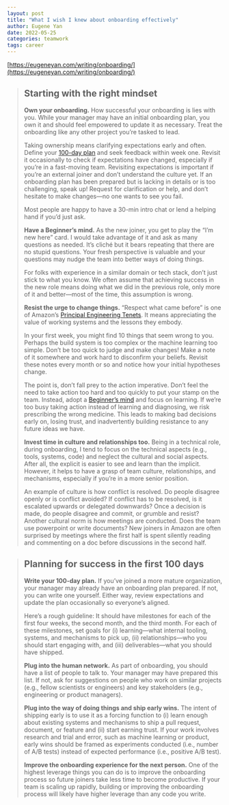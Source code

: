 ```yaml
---
layout: post
title: "What I wish I knew about onboarding effectively"
author: Eugene Yan
date: 2022-05-25
categories: teamwork
tags: career
---
```


[https://eugeneyan.com/writing/onboarding/](https://eugeneyan.com/writing/onboarding/)

> ## Starting with the right mindset
>
> **Own your onboarding.** How successful your onboarding is lies with you. While your manager may have an initial onboarding plan, you own it and should feel empowered to update it as necessary. Treat the onboarding like any other project you’re tasked to lead. 
>
> Taking ownership means clarifying expectations early and often. Define your [100-day plan](https://eugeneyan.com/writing/onboarding/#planning-for-success-in-the-first-100-days) and seek feedback within week one. Revisit it occasionally to check if expectations have changed, especially if you’re in a fast-moving team. Revisiting expectations is important if you’re an external joiner and don’t understand the culture yet. If an onboarding plan has been prepared but is lacking in details or is too challenging, speak up! Request for clarification or help, and don’t hesitate to make changes—no one wants to see you fail.
>
> Most people are happy to have a 30-min intro chat or lend a helping hand if you’d just ask.
>
> **Have a Beginner’s mind.** As the new joiner, you get to play the “I’m new here” card. I would take advantage of it and ask as many questions as needed. It’s cliché but it bears repeating that there are no stupid questions. Your fresh perspective is valuable and your questions may nudge the team into better ways of doing things.
>
> For folks with experience in a similar domain or tech stack, don’t just stick to what you know. We often assume that achieving success in the new role means doing what we did in the previous role, only more of it and better—most of the time, this assumption is wrong.
>
> **Resist the urge to change things.** “Respect what came before” is one of Amazon’s [Principal Engineering Tenets](https://www.amazon.jobs/en/landing_pages/pe-community-tenets). It means appreciating the value of working systems and the lessons they embody.
>
> In your first week, you might find 10 things that seem wrong to you. Perhaps the build system is too complex or the machine learning too simple. Don’t be too quick to judge and make changes! Make a note of it somewhere and work hard to disconfirm your beliefs. Revisit these notes every month or so and notice how your initial hypotheses change.
>
> The point is, don’t fall prey to the action imperative. Don’t feel the need to take action too hard and too quickly to put your stamp on the team. Instead, adopt a [Beginner’s mind](https://eugeneyan.com/writing/beginners-mind/) and focus on learning. If we’re too busy taking action instead of learning and diagnosing, we risk prescribing the wrong medicine. This leads to making bad decisions early on, losing trust, and inadvertently building resistance to any future ideas we have.
>
> **Invest time in culture and relationships too.** Being in a technical role, during onboarding, I tend to focus on the technical aspects (e.g., tools, systems, code) and neglect the cultural and social aspects. After all, the explicit is easier to see and learn than the implicit. However, it helps to have a grasp of team culture, relationships, and mechanisms, especially if you’re in a more senior position.
>
> An example of culture is how conflict is resolved. Do people disagree openly or is conflict avoided? If conflict has to be resolved, is it escalated upwards or delegated downwards? Once a decision is made, do people disagree and commit, or grumble and resist? Another cultural norm is how meetings are conducted. Does the team use powerpoint or write documents? New joiners in Amazon are often surprised by meetings where the first half is spent silently reading and commenting on a doc before discussions in the second half.

> ## Planning for success in the first 100 days
>
> **Write your 100-day plan.** If you’ve joined a more mature organization, your manager may already have an onboarding plan prepared. If not, you can write one yourself. Either way, review expectations and update the plan occasionally so everyone’s aligned.
>
> Here’s a rough guideline: It should have milestones for each of the first four weeks, the second month, and the third month. For each of these milestones, set goals for (i) learning—what internal tooling, systems, and mechanisms to pick up, (ii) relationships—who you should start engaging with, and (iii) deliverables—what you should have shipped.
>
> **Plug into the human network.** As part of onboarding, you should have a list of people to talk to. Your manager may have prepared this list. If not, ask for suggestions on people who work on similar projects (e.g., fellow scientists or engineers) and key stakeholders (e.g., engineering or product managers).
>
> **Plug into the way of doing things and ship early wins.** The intent of shipping early is to use it as a forcing function to (i) learn enough about existing systems and mechanisms to ship a pull request, document, or feature and (ii) start earning trust. If your work involves research and trial and error, such as machine learning or product, early wins should be framed as experiments conducted (i.e., number of A/B tests) instead of expected performance (i.e., positive A/B test).
>
> **Improve the onboarding experience for the next person.** One of the highest leverage things you can do is to improve the onboarding process so future joiners take less time to become productive. If your team is scaling up rapidly, building or improving the onboarding process will likely have higher leverage than any code you write.
